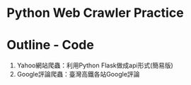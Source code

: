 # Python Web Crawler Practice

# Outline - Code
1. Yahoo網站爬蟲：利用Python Flask做成api形式(簡易版)
2. Google評論爬蟲：臺灣高鐵各站Google評論

